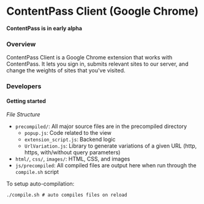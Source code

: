 # ContentPass Client (Google Chrome)
**ContentPass is in early alpha**

### Overview


ContentPass Client is a Google Chrome extension that works with ContentPass. It lets you sign in, submits relevant sites to our server, and change the weights of sites that you've visited.

### Developers
#### Getting started
*File Structure*
- `precompiled/`: All major source files are in the precompiled directory
  - `popup.js`: Code related to the view
  - `extension_script.js`: Backend logic
  - `UrlVariation.js`: Library to generate variations of a given URL (http, https, with/without query parameters)
- `html/`, `css/`, `images/`: HTML, CSS, and images
- `js/precompiled`: All compiled files are output here when run through the `compile.sh` script

To setup auto-compilation:
```
./compile.sh # auto compiles files on reload
```

